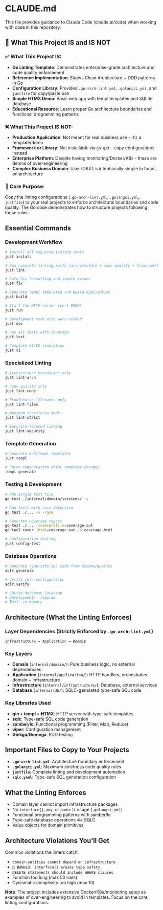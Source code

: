 # CLAUDE.md

This file provides guidance to Claude Code (claude.ai/code) when working with code in this repository.

## 🎯 What This Project IS and IS NOT

### ✅ **What This Project IS:**
- **Go Linting Template**: Demonstrates enterprise-grade architecture and code quality enforcement
- **Reference Implementation**: Shows Clean Architecture + DDD patterns in Go
- **Configuration Library**: Provides `.go-arch-lint.yml`, `.golangci.yml`, and `justfile` for copy/paste use
- **Simple HTMX Demo**: Basic web app with templ templates and SQLite database
- **Educational Resource**: Learn proper Go architecture boundaries and functional programming patterns

### ❌ **What This Project IS NOT:**
- **Production Application**: Not meant for real business use - it's a template/demo
- **Framework or Library**: Not installable via `go get` - copy configurations instead  
- **Enterprise Platform**: Despite having monitoring/Docker/K8s - these are demos of over-engineering
- **Complex Business Domain**: User CRUD is intentionally simple to focus on architecture

### 🎯 **Core Purpose:**
Copy the linting configurations (`.go-arch-lint.yml`, `.golangci.yml`, `justfile`) to your real projects to enforce architectural boundaries and code quality. The Go code demonstrates how to structure projects following these rules.

## Essential Commands

### Development Workflow
```bash
# Install all required linting tools
just install

# Run complete linting suite (architecture + code quality + filenames)
just lint

# Auto-fix formatting and simple issues
just fix

# Generate templ templates and build application
just build

# Start the HTTP server (port 8080)
just run

# Development mode with auto-reload
just dev

# Run all tests with coverage
just test

# Complete CI/CD simulation
just ci
```

### Specialized Linting
```bash
# Architecture boundaries only
just lint-arch

# Code quality only  
just lint-code

# Problematic filenames only
just lint-files

# Maximum strictness mode
just lint-strict

# Security-focused linting
just lint-security
```

### Template Generation
```bash
# Generate a-h/templ templates
just templ

# Force regeneration after template changes
templ generate
```

### Testing & Development
```bash
# Run single test file
go test ./internal/domain/services/ -v

# Run tests with race detection
go test ./... -v -race

# Generate coverage report
go test ./... -coverprofile=coverage.out
go tool cover -html=coverage.out -o coverage.html

# Configuration testing
just config-test
```

### Database Operations
```bash
# Generate type-safe SQL code from schema/queries
sqlc generate

# Verify sqlc configuration
sqlc verify

# SQLite database location
# Development: ./app.db
# Test: in-memory
```

## Architecture (What the Linting Enforces)

### Layer Dependencies (Strictly Enforced by `.go-arch-lint.yml`)
```
Infrastructure → Application → Domain
```

### Key Layers
- **Domain** (`internal/domain/`): Pure business logic, no external dependencies
- **Application** (`internal/application/`): HTTP handlers, orchestrates domain + infrastructure  
- **Infrastructure** (`internal/infrastructure/`): Database, external services
- **Database** (`internal/db/`): SQLC-generated type-safe SQL code

### Key Libraries Used
- **gin + templ + HTMX**: HTTP server with type-safe templates
- **sqlc**: Type-safe SQL code generation  
- **samber/lo**: Functional programming (Filter, Map, Reduce)
- **viper**: Configuration management
- **Ginkgo/Gomega**: BDD testing

## Important Files to Copy to Your Projects

- **`.go-arch-lint.yml`**: Architecture boundary enforcement  
- **`.golangci.yml`**: Maximum strictness code quality rules
- **`justfile`**: Complete linting and development automation
- **`sqlc.yaml`**: Type-safe SQL generation configuration

## What the Linting Enforces

- Domain layer cannot import infrastructure packages
- No `interface{}`, `any`, or `panic()` usage (`.golangci.yml`)
- Functional programming patterns with samber/lo
- Type-safe database operations via SQLC
- Value objects for domain primitives

## Architecture Violations You'll Get

Common violations the linters catch:
- `domain-entities cannot depend on infrastructure`
- `🚨 BANNED: interface{} erases type safety`
- `DELETE statements should include WHERE clauses`
- Function too long (max 50 lines)
- Cyclomatic complexity too high (max 10)

**Note**: The project includes extensive Docker/K8s/monitoring setup as examples of over-engineering to avoid in templates. Focus on the core linting configurations.
